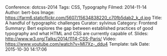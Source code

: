 Conference: dotcss-2014
Tags: CSS, Typography
Filmed: 2014-11-14
Author: bert-bos
Image: https://farm6.staticflickr.com/5607/15634838220_c70fb5dab2_k_d.jpg
Title: A handful of typographic challenges
Curator: sylvinus
Category: Frontend
Summary: Bert explores the gap between established practices of good typography and what HTML and CSS are currently capable of.
Slides: http://www.w3.org/Talks/2014/1114-CSS-Paris/
Video: https://www.youtube.com/watch?v=MI7Xz-_ddu4
Template: talk
Date: 2015-10-30 14:17:06